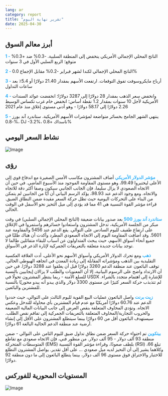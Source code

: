 ```yaml
---
lang: ar
category: report
title: "تقرير نهاية اليوم"
date: 2025-04-30
---
```



<h2>أبرز معالم السوق</h2>
<strong style="color: #2caef7;">1 - </strong> الناتج المحلي الإجمالي الأمريكي ينخفض إلى المنطقة السلبية. -0.3% ضد +0.3% متوقع؛ الربع السلبي الأول في 3 سنوات

<strong style="color: #2caef7;">2 - </strong> الناتج المحلي الإجمالي لكندا لشهر فبراير -0.2% مقابل الإجماع 0.0%

<strong style="color: #2caef7;">3 - </strong> أرباح مايكروسوفت تفوق التوقعات. ارتفعت الأسهم بمقدار 21.40 دولارًا أو 5.4٪ بعد ساعات التداول

<strong style="color: #2caef7;">4 - </strong> وانخفض سعر الذهب بمقدار 28 دولارًا إلى 3287 دولارًا؛ انخفضت عوائد السندات الأمريكية لأجل 10 سنوات بمقدار 1.2 نقطة أساس؛ انخفض خام غرب تكساس الوسيط 2.26 دولارًا إلى 58.17 دولارًا - وهو أدنى مستوى إغلاق منذ عام 2021

<strong style="color: #2caef7;">5 - </strong> ينتهي الشهر الجامح بخسائر متواضعة لمؤشرات الأسهم الأمريكية. ستاندرد آند بورز -0.8%، DJ -3.2%، ناسداك +0.8%



<h2>نشاط السعر اليومي</h2>
<img src="https://markleighedu.github.io/img/Apr-2025/30-Apr-2025/price.jpg" alt="Image"/>

<h2>رؤى</h2>
<strong style="color: #2caef7;">مؤشر الدولار الأمريكي</strong> أضاف المشترون مكاسب الأمس الصغيرة مع اندفاع قوي إلى الأعلى ليختبروا 99.49، وهو مستوى المقاومة الموجود منذ الأسبوع الماضي. في حين أن الاتجاه الصعودي لا يزال سليما، فإن الجانب الجانبي سيكون وصفا أكثر دقة للاتجاه والاتجاه. ومع وجود الدعم عند 98.93، يؤكد الرسم البياني أن أيًا من الجانبين لم يتمكن من البناء على التحركات اليومية حيث تظل حركة السعر مقيدة ضمن النطاق الضيق. قراءة مؤشر القوة النسبية هي 41 مما قد يؤدي إلى ميل التحيز نحو الأسفل في الوقت الحالي. 

<strong style="color: #2caef7;">ستاندرد آند بورز 500</strong> بعد صدور بيانات ضعيفة (الناتج المحلي الإجمالي السلبي) في وقت مبكر من الجلسة الأمريكية، تدخل المشترون واستعادوا خسائرهم واستمروا في الإغلاق على ارتفاع طفيف لليوم السادس على التوالي. يقع الدعم عند 5456 والمقاومة عند 5601. وقد أضافت المقاومة اليوم إلى الاتجاه الصعودي المطرد وأكدت أن هناك طلبًا في جميع أنحاء أسواق الأسهم، حيث يبحث المتداولون عن أسباب للبقاء متفائلين طالما لا توجد بيانات جديدة متعلقة بالتعريفات الجمركية لإثارة الذعر في الأسواق.

<strong style="color: #2caef7;">ذهب</strong> ومع تحرك الدولار الأمريكي وأسواق الأسهم نحو الأعلى، أدت العلاقة العكسية التقليدية بين الذهب ومؤشراته المقابلة إلى زيادة المعدن في اتجاهه الهبوطي الحالي. توقف البائعون عند منطقة الدعم 3260 دولارًا قبل أن يغلقوا عند 3288 دولارًا. في حين أن الارتداد واضح على الرسوم البيانية، إلا أن المعنويات والطلب لا يزالان إيجابيين بالنسبة للسلع الآمنة - ربما ينتظر المشترون تحولًا في USDX للإشارة إلى اهتمام متجدد بالشراء. لم تتذبذب حركة السعر كثيرًا عن مستوى 3300 دولار والذي يبدو أنه يبدو محوريًا بالنسبة للمشترين والبائعين.

<strong style="color: #2caef7;">زيت برنت</strong> واصل البائعون عمليات البيع القوية لليوم الثالث على التوالي، حيث حددوا الدعم عند 60.76 دولارًا أمريكيًا مع عدم قيام المشترين بأي محاولة للتدخل وعكس الاتجاه. وتؤدي المخاوف المتعلقة بنقص العرض إلى جانب البيانات المالية الضعيفة والحروب التجارية/المخاوف المتعلقة بالتعريفات الجمركية إلى تفاقم نقص الطلب. سيستهدف البائعون أقل من 60 دولارًا بينما سيتطلع المشترون على الأقل إلى إنشاء أرضية عند منطقة الدعم الحالية البالغة 61 دولارًا.

<strong style="color: #2caef7;">بيتكوين</strong> تم احتواء حركة السعر ضمن نطاق تداول ضيق لليوم الثامن على التوالي - ضمن منطقة 93 ألف دولار - 95 ألف دولار. من منظور فني، فإن الاتجاه صعودي مع تقاطع المتوسطات المتحركة (EMS) بلطف صعودًا، وقراءة مؤشر القوة النسبية (RSI) تبلغ 66، وكلاهما يشير إلى أن التحيز لديه ميل صعودي ... على أقل تقدير. يواصل المشترون التطلع للاختبار والاختراق فوق مستوى 96 ألف دولار، بينما يتطلع البائعون إلى ما دون منطقة 92 دولارًا. 



<h2>المستويات المحورية للفوركس</h2>
<img src="https://markleighedu.github.io/img/Apr-2025/30-Apr-2025/pivot.jpg" alt="Image"/>